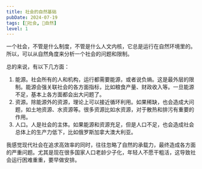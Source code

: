```yaml
---
title: 社会的自然基础
pubDate: 2024-07-19
tags: [👫社会, 🌳自然]
level: 1
---
```


一个社会，不管是什么制度，不管是什么人文内核，它总是运行在自然环境里的。所以，可以从自然角度来分析一个社会的问题和限制。

总的来说，有以下几方面：

1. 能源。社会所有的人和机构，运行都需要能源，或者说负熵。这是最外层的限制。能源会强关联社会的各方面指标，比如粮食产量、财政收入等。一旦能源不足，基本上各方面都会出大问题了。
2. 资源。除能源外的资源，理论上可以接近循环利用。如果稀缺，也会造成大问题，如土地资源、水资源等。很多资源比如水资源，对于散热和排污有重要的作用。
3. 人口。人是社会的主体。如果能源和资源充足，但是人口不足，也会造成社会总体上的生产力低下，比如俄罗斯加拿大澳大利亚。

我感觉现代社会在追求高效率的同时，往往忽略了自然的承载力，最终造成各方面的严重问题。尤其是现在很多国家人口老龄少子化，年轻人不愿干粗活，这导致社会运行困难重重，要早做安排。
